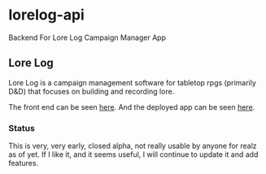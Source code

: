# lorelog-api
Backend For Lore Log Campaign Manager App

## Lore Log

Lore Log is a campaign management software for tabletop rpgs (primarily D&D) that focuses on building and recording lore. 

The front end can be seen [here](https://github.com/qmulosoft/lorelog-ui). And the deployed app can be seen [here](https://lorelog.app).

### Status

This is very, very early, closed alpha, not really usable by anyone for realz as of yet. If I like it, and it seems useful, I will continue to update it and add features.
